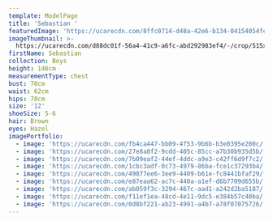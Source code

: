 ```yaml
---
template: ModelPage
title: 'Sebastian '
featuredImage: 'https://ucarecdn.com/8ffc0714-d48a-42e6-b134-04154054fea6/'
imageThumbnail: >-
  https://ucarecdn.com/d88dc01f-56a4-41c9-a6fc-abd292983ef4/-/crop/515x742/36,7/-/preview/
firstName: Sebastian
collection: Boys
height: 146cm
measurementType: chest
bust: 70cm
waist: 62cm
hips: 78cm
size: '12'
shoeSize: 5-6
hair: Brown
eyes: Hazel
imagePortfolio:
  - image: 'https://ucarecdn.com/fb4ca447-bb09-4f53-9b6b-b3e0395e200c/'
  - image: 'https://ucarecdn.com/27e8a8f2-9cdd-405c-85cc-a7b30b935d5b/'
  - image: 'https://ucarecdn.com/7b09eaf2-44ef-4ddc-a9e3-c42ff6d9f7c2/'
  - image: 'https://ucarecdn.com/1cbc3adf-0c73-4979-86ba-fce1c37293b4/'
  - image: 'https://ucarecdn.com/49077ee6-3ee9-4409-b61e-fc8441bfaf29/'
  - image: 'https://ucarecdn.com/e87eaa62-ac7c-440a-a1ef-d6b7709d655b/'
  - image: 'https://ucarecdn.com/ab059f3c-3294-467c-aad1-a242d2ba5187/'
  - image: 'https://ucarecdn.com/f11ef1ea-48cd-4e11-9dc5-e384b57c40ba/'
  - image: 'https://ucarecdn.com/0d8bf221-ab23-4991-a4b7-a78f07075726/'
---
```


